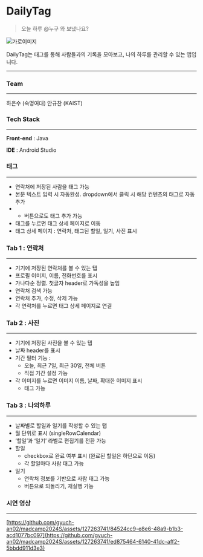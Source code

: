 # DailyTag

> 오늘 하루 @누구 와 보냈나요?


![가로이미지](https://github.com/gyuch-an02/madcamp2024S/assets/146503043/f4157c68-f66e-4119-b741-56a5e4c59913)


DailyTag는 태그를 통해 사람들과의 기록을 모아보고, 나의 하루를 관리할 수 있는 앱입니다. 

---

### Team

---

하은수 (숙명여대)
안규찬 (KAIST)

### Tech Stack

---

**Front-end** : Java

**IDE** : Android Studio

### 태그

---

- 연락처에 저장된 사람을 태그 가능
- 본문 텍스트 입력 시 자동완성. dropdown에서 클릭 시 해당 컨텐츠의 태그로 자동 추가
- + 버튼으로도 태그 추가 가능
- 태그를 누르면 태그 상세 페이지로 이동
- 태그 상세 페이지 : 연락처, 태그된 할일, 일기, 사진 표시

### Tab 1 : 연락처

---

- 기기에 저장된 연락처를 볼 수 있는 탭
- 프로필 이미지, 이름, 전화번호를 표시
- 가나다순 정렬. 첫글자 header로 가독성을 높임
- 연락처 검색 가능
- 연락처 추가, 수정, 삭제 가능
- 각 연락처를 누르면 태그 상세 페이지로 연결

### Tab 2 : 사진

---

- 기기에 저장된 사진을 볼 수 있는 탭
- 날짜 header를 표시
- 기간 필터 기능 :
    - 오늘, 최근 7일, 최근 30일, 전체 버튼
    - 직접 기간 설정 가능
- 각 이미지를 누르면 이미지 이름, 날짜, 확대한 이미지 표시
    - 태그 가능

### Tab 3 : 나의하루

---

- 날짜별로 할일과 일기를 작성할 수 있는 탭
- 월 단위로 표시 (singleRowCalendar)
- ‘할일’과 ‘일기’ 라벨로 편집기를 전환 가능
- 할일
    - checkbox로 완료 여부 표시 (완료된 할일은 하단으로 이동)
    - 각 할일마다 사람 태그 가능
- 일기
    - 연락처 정보를 기반으로 사람 태그 가능
    - 버튼으로 되돌리기, 재실행 가능

### 시연 영상

---

[https://github.com/gyuch-an02/madcamp2024S/assets/127263741/84524cc9-e8e6-48a9-b1b3-acd1077bc097](https://github.com/gyuch-an02/madcamp2024S/assets/127263741/ed875464-6140-41dc-aff2-5bbdd911d3e3)
